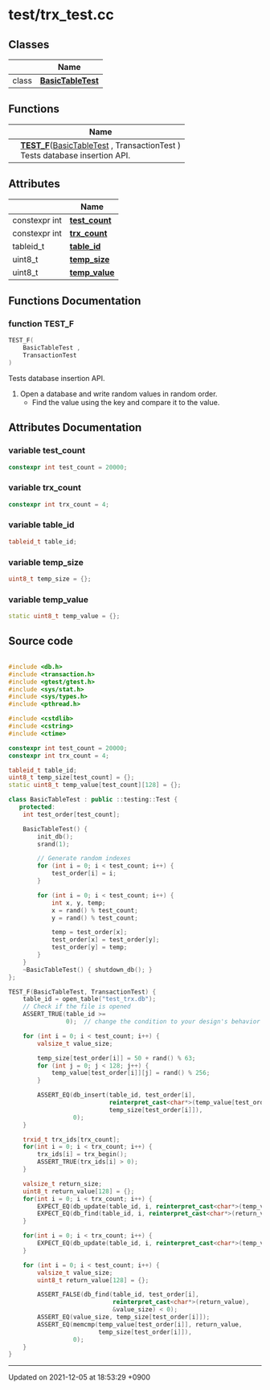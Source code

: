

# test/trx_test.cc



## Classes

|                | Name           |
| -------------- | -------------- |
| class | **[BasicTableTest](/Classes/BasicTableTest)**  |

## Functions

|                | Name           |
| -------------- | -------------- |
| | **[TEST_F](/Modules/TestCode#function-test_f)**(<a href="/Classes/BasicTableTest">BasicTableTest</a> , TransactionTest )<br>Tests database insertion API.  |

## Attributes

|                | Name           |
| -------------- | -------------- |
| constexpr int | **[test_count](/Modules/TestCode#variable-test_count)**  |
| constexpr int | **[trx_count](/Modules/TestCode#variable-trx_count)**  |
| tableid_t | **[table_id](/Modules/TestCode#variable-table_id)**  |
| uint8_t | **[temp_size](/Modules/TestCode#variable-temp_size)**  |
| uint8_t | **[temp_value](/Modules/TestCode#variable-temp_value)**  |


## Functions Documentation

### function TEST_F

```cpp
TEST_F(
    BasicTableTest ,
    TransactionTest 
)
```

Tests database insertion API. 



1. Open a database and write random values in random order.
    * Find the value using the key and compare it to the value. 



## Attributes Documentation

### variable test_count

```cpp
constexpr int test_count = 20000;
```


### variable trx_count

```cpp
constexpr int trx_count = 4;
```


### variable table_id

```cpp
tableid_t table_id;
```


### variable temp_size

```cpp
uint8_t temp_size = {};
```


### variable temp_value

```cpp
static uint8_t temp_value = {};
```



## Source code

```cpp

#include <db.h>
#include <transaction.h>
#include <gtest/gtest.h>
#include <sys/stat.h>
#include <sys/types.h>
#include <pthread.h>

#include <cstdlib>
#include <cstring>
#include <ctime>

constexpr int test_count = 20000;
constexpr int trx_count = 4;

tableid_t table_id;
uint8_t temp_size[test_count] = {};
static uint8_t temp_value[test_count][128] = {};

class BasicTableTest : public ::testing::Test {
   protected:
    int test_order[test_count];

    BasicTableTest() {
        init_db();
        srand(1);

        // Generate random indexes
        for (int i = 0; i < test_count; i++) {
            test_order[i] = i;
        }

        for (int i = 0; i < test_count; i++) {
            int x, y, temp;
            x = rand() % test_count;
            y = rand() % test_count;

            temp = test_order[x];
            test_order[x] = test_order[y];
            test_order[y] = temp;
        }
    }
    ~BasicTableTest() { shutdown_db(); }
};

TEST_F(BasicTableTest, TransactionTest) {
    table_id = open_table("test_trx.db");
    // Check if the file is opened
    ASSERT_TRUE(table_id >=
                0);  // change the condition to your design's behavior

    for (int i = 0; i < test_count; i++) {
        valsize_t value_size;

        temp_size[test_order[i]] = 50 + rand() % 63;
        for (int j = 0; j < 128; j++) {
            temp_value[test_order[i]][j] = rand() % 256;
        }

        ASSERT_EQ(db_insert(table_id, test_order[i],
                            reinterpret_cast<char*>(temp_value[test_order[i]]),
                            temp_size[test_order[i]]),
                  0);
    }

    trxid_t trx_ids[trx_count];
    for(int i = 0; i < trx_count; i++) {
        trx_ids[i] = trx_begin();
        ASSERT_TRUE(trx_ids[i] > 0);
    }

    valsize_t return_size;
    uint8_t return_value[128] = {};
    for(int i = 0; i < trx_count; i++) {
        EXPECT_EQ(db_update(table_id, i, reinterpret_cast<char*>(temp_value[i + 1]), temp_size[i + 1], &return_size, trx_ids[i]), 0);
        EXPECT_EQ(db_find(table_id, i, reinterpret_cast<char*>(return_value), &return_size, trx_ids[i]), 0);
    }

    for(int i = 0; i < trx_count; i++) {
        EXPECT_EQ(db_update(table_id, i, reinterpret_cast<char*>(temp_value[i]), temp_size[i], &return_size, trx_ids[i]), 0);
    }

    for (int i = 0; i < test_count; i++) {
        valsize_t value_size;
        uint8_t return_value[128] = {};

        ASSERT_FALSE(db_find(table_id, test_order[i],
                             reinterpret_cast<char*>(return_value),
                             &value_size) < 0);
        ASSERT_EQ(value_size, temp_size[test_order[i]]);
        ASSERT_EQ(memcmp(temp_value[test_order[i]], return_value,
                         temp_size[test_order[i]]),
                  0);
    }
}
```


-------------------------------

Updated on 2021-12-05 at 18:53:29 +0900
